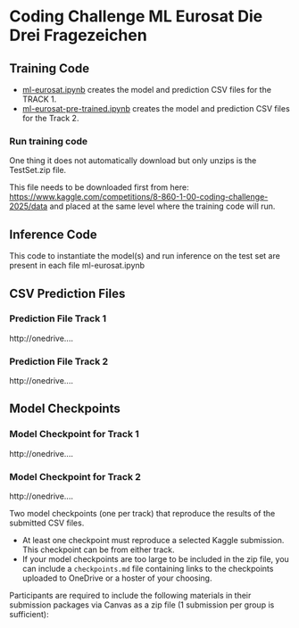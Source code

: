 # Coding Challenge ML Eurosat Die Drei Fragezeichen

## Training Code
- [ml-eurosat.ipynb](ml-eurosat.ipynb) creates the model and prediction CSV files for the TRACK 1.
- [ml-eurosat-pre-trained.ipynb](ml-eurosat-pre-trained.ipynb) creates the model and prediction CSV files for the Track 2.

### Run training code
One thing it does not automatically download but only unzips is the TestSet.zip file. 

This file needs to be downloaded first from here: https://www.kaggle.com/competitions/8-860-1-00-coding-challenge-2025/data and placed at the same level where the training code will run.

## Inference Code
This code to  instantiate the model(s) and run inference on the test set are present in each file ml-eurosat.ipynb 

## CSV Prediction Files
### Prediction File Track 1 
http://onedrive.... 
### Prediction File Track 2
http://onedrive....

## Model Checkpoints
### Model Checkpoint for Track 1
http://onedrive....
### Model Checkpoint for Track 2
http://onedrive....


Two model checkpoints (one per track) that reproduce the results of the submitted CSV files.
- At least one checkpoint must reproduce a selected Kaggle submission. This checkpoint can be from either track.
- If your model checkpoints are too large to be included in the zip file, you can include a `checkpoints.md` file containing links to the checkpoints uploaded to OneDrive or a hoster of your choosing.

Participants are required to include the following materials in their submission packages via Canvas as a zip file (1 submission per group is sufficient):
